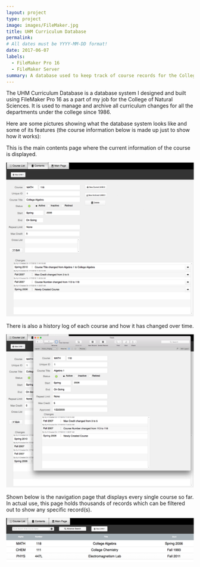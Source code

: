 ```yaml
---
layout: project
type: project
image: images/FileMaker.jpg
title: UHM Curriculum Database
permalink:
# All dates must be YYYY-MM-DD format!
date: 2017-06-07
labels:
  - FileMaker Pro 16
  - FileMaker Server
summary: A database used to keep track of course records for the College of Natural Sciences
---
```


The UHM Curriculum Database is a database system I designed and built using FileMaker Pro 16 as a part of my job for the College of Natural Sciences. It is used to manage and archive all curriculum changes for all the departments under the college since 1986. 

Here are some pictures showing what the database system looks like and some of its features (the course information below is made up just to show how it works):

This is the main contents page where the current information of the course is displayed. 

<img class="ui image" src="../images/UHMCoursePage.png">     

There is also a history log of each course and how it has changed over time.  


<img class="ui image" src="../images/UHMHistoryPage.png">     

Shown below is the navigation page that displays every single course so far.
In actual use, this page holds thousands of records which can be filtered out to show any specific record(s).  

<img class="ui image" src="../images/UHMListPage.png">  
